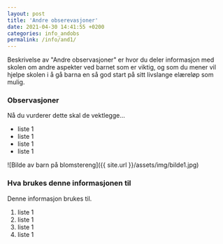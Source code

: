 ```yaml
---
layout: post
title: 'Andre obserevasjoner'
date: 2021-04-30 14:41:55 +0200
categories: info_andobs
permalink: /info/and1/
---
```


Beskrivelse av "Andre observasjoner" er hvor du deler informasjon med skolen om andre aspekter ved barnet som er viktig, og som du mener vil hjelpe skolen i å gå barna en så god start på sitt livslange elæreløp som mulig.

### Observasjoner

Nå du vurderer dette skal de vektlegge...

- liste 1
- liste 1
- liste 1
- liste 1

![Bilde av barn på blomstereng]({{ site.url }}/assets/img/bilde1.jpg)

### Hva brukes denne informasjonen til

Denne informasjon brukes til.

1. liste 1
2. liste 1
3. liste 1
4. liste 1
